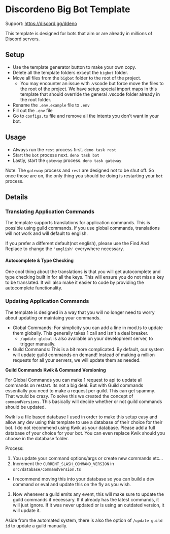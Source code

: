 # Discordeno Big Bot Template

Support: <https://discord.gg/ddeno>

This template is designed for bots that aim or are already in millions of Discord servers.

## Setup

- Use the template generator button to make your own copy.
- Delete all the template folders except the `bigbot` folder.
- Move all files from the `bigbot` folder to the root of the project.
  - You may encounter an issue with .vscode but force move the files to the root of the project. We have setup special
    import maps in this template that should override the general .vscode folder already in the root folder.
- Rename the `.env.example` file to `.env`
- Fill out the `.env` file
- Go to `configs.ts` file and remove all the intents you don't want in your bot.

## Usage

- Always run the `rest` process first. `deno task rest`
- Start the `bot` process next. `deno task bot`
- Lastly, start the `gateway` process. `deno task gateway`

Note: The `gateway` process and `rest` are designed not to be shut off. So once those are on, the only thing you should
be doing is restarting your `bot` process.

## Details

### Translating Application Commands

The template supports translations for application commands. This is possible using guild commands. If you use global
commands, translations will not work and will default to english.

If you prefer a different default(not english), please use the Find And Replace to change the `'english'` everywhere
necessary.

#### Autocomplete & Type Checking

One cool thing about the translations is that you will get autocomplete and type checking built in for all the keys.
This will ensure you do not miss a key to be translated. It will also make it easier to code by providing the
autocomplete functionality.

### Updating Application Commands

The template is designed in a way that you will no longer need to worry about updating or maintaing your commands.

- Global Commands: For simplicity you can add a line in mod.ts to update them globally. This generally takes 1 call and
  isn't a deal breaker.
  - `/update global` is also available on your development server, to trigger manually.
- Guild Commands: This is a bit more complicated. By default, our system will update guild commands on demand! Instead
  of making a million requests for all your servers, we will update them as needed.

**Guild Commands Kwik & Command Versioning**

For Global Commands you can make 1 request to api to update all commands on restart. Its not a big deal. But with Guild
commands essentially you need to make a request per guild. This can get spammy. That would be crazy. To solve this we
created the concept of `commandVersions`. This basically will decide whether or not guild commands should be updated.

Kwik is a file based database I used in order to make this setup easy and allow any dev using this template to use a
database of their choice for their bot. I do not recommend using Kwik as your database. Please add a full database of
your choice for your bot. You can even replace Kwik should you choose in the database folder.

Process:

1. You update your command options/args or create new commands etc...
2. Increment the `CURRENT_SLASH_COMMAND_VERSION` in `src/database/commandVersion.ts`

- I recommend moving this into your database so you can build a dev command or eval and update this on the fly as you
  wish.

3. Now whenever a guild emits any event, this will make sure to update the guild commands if necessary. If it already
   has the latest commands, it will just ignore. If it was never updated or is using an outdated version, it will update
   it.

Aside from the automated system, there is also the option of `/update guild id` to update a guild manually.
